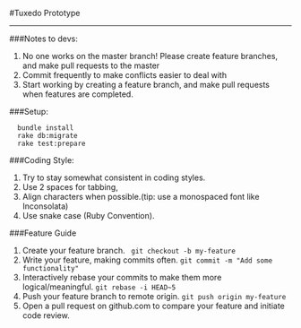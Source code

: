 #Tuxedo Prototype

***

###Notes to devs:
  1. No one works on the master branch! Please create feature branches, and make pull requests to the master
  2. Commit frequently to make conflicts easier to deal with
  3. Start working by creating a feature branch, and make pull requests when features are completed.

###Setup:
```
  bundle install
  rake db:migrate
  rake test:prepare
```

###Coding Style:
  1. Try to stay somewhat consistent in coding styles. 
  2. Use 2 spaces for tabbing, 
  3. Align characters when possible.(tip: use a monospaced font like Inconsolata) 
  4. Use snake case (Ruby Convention). 

###Feature Guide
   1. Create your feature branch.
   ``` git checkout -b my-feature```
   2. Write your feature, making commits often.
   ``` git commit -m "Add some functionality" ```
   3. Interactively rebase your commits to make them more logical/meaningful.
   ``` git rebase -i HEAD~5 ```
   4. Push your feature branch to remote origin.
   ``` git push origin my-feature ```
   5. Open a pull request on github.com to compare your feature and initiate code review.
